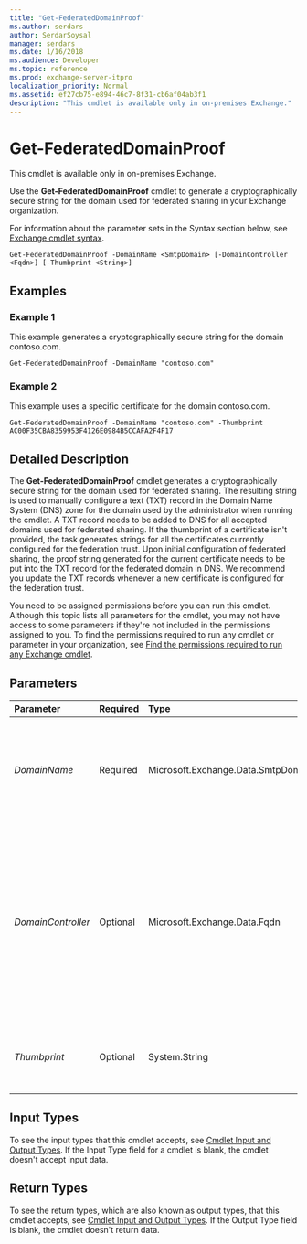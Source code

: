 ```yaml
---
title: "Get-FederatedDomainProof"
ms.author: serdars
author: SerdarSoysal
manager: serdars
ms.date: 1/16/2018
ms.audience: Developer
ms.topic: reference
ms.prod: exchange-server-itpro
localization_priority: Normal
ms.assetid: ef27cb75-e894-46c7-8f31-cb6af04ab3f1
description: "This cmdlet is available only in on-premises Exchange."
---
```


# Get-FederatedDomainProof

This cmdlet is available only in on-premises Exchange. 
  
Use the **Get-FederatedDomainProof** cmdlet to generate a cryptographically secure string for the domain used for federated sharing in your Exchange organization.
  
For information about the parameter sets in the Syntax section below, see [Exchange cmdlet syntax](https://technet.microsoft.com/library/bb123552.aspx). 
  
```
Get-FederatedDomainProof -DomainName <SmtpDomain> [-DomainController <Fqdn>] [-Thumbprint <String>]

```

## Examples
<a name="Examples"> </a>

### Example 1

This example generates a cryptographically secure string for the domain contoso.com.
  
```
Get-FederatedDomainProof -DomainName "contoso.com"
```

### Example 2

This example uses a specific certificate for the domain contoso.com.
  
```
Get-FederatedDomainProof -DomainName "contoso.com" -Thumbprint AC00F35CBA8359953F4126E0984B5CCAFA2F4F17
```

## Detailed Description
<a name="DetailedDescription"> </a>

The **Get-FederatedDomainProof** cmdlet generates a cryptographically secure string for the domain used for federated sharing. The resulting string is used to manually configure a text (TXT) record in the Domain Name System (DNS) zone for the domain used by the administrator when running the cmdlet. A TXT record needs to be added to DNS for all accepted domains used for federated sharing. If the thumbprint of a certificate isn't provided, the task generates strings for all the certificates currently configured for the federation trust. Upon initial configuration of federated sharing, the proof string generated for the current certificate needs to be put into the TXT record for the federated domain in DNS. We recommend you update the TXT records whenever a new certificate is configured for the federation trust.
  
You need to be assigned permissions before you can run this cmdlet. Although this topic lists all parameters for the cmdlet, you may not have access to some parameters if they're not included in the permissions assigned to you. To find the permissions required to run any cmdlet or parameter in your organization, see [Find the permissions required to run any Exchange cmdlet](https://technet.microsoft.com/library/mt432940.aspx).
  
## Parameters
<a name="DetailedDescription"> </a>

|**Parameter**|**Required**|**Type**|**Description**|
|:-----|:-----|:-----|:-----|
| _DomainName_ <br/> |Required  <br/> |Microsoft.Exchange.Data.SmtpDomain  <br/> |The _DomainName_ parameter specifies the domain name for which the cryptographically secure string is generated. <br/> |
| _DomainController_ <br/> |Optional  <br/> |Microsoft.Exchange.Data.Fqdn  <br/> |The _DomainController_ parameter specifies the domain controller that's used by this cmdlet to read data from or write data to Active Directory. You identify the domain controller by its fully qualified domain name (FQDN). For example, `dc01.contoso.com`.  <br/> |
| _Thumbprint_ <br/> |Optional  <br/> |System.String  <br/> |The _Thumbprint_ parameter specifies the thumbprint of an existing certificate. <br/> |
   
## Input Types
<a name="InputTypes"> </a>

To see the input types that this cmdlet accepts, see [Cmdlet Input and Output Types](http://go.microsoft.com/fwlink/p/?linkId=616387). If the Input Type field for a cmdlet is blank, the cmdlet doesn't accept input data. 
  
## Return Types
<a name="ReturnTypes"> </a>

To see the return types, which are also known as output types, that this cmdlet accepts, see [Cmdlet Input and Output Types](http://go.microsoft.com/fwlink/p/?linkId=616387). If the Output Type field is blank, the cmdlet doesn't return data. 
  

